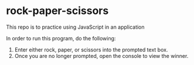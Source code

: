 # rock-paper-scissors
This repo is to practice using JavaScript in an application

In order to run this program, do the following:
1. Enter either rock, paper, or scissors into the prompted text box.
2. Once you are no longer prompted, open the console to view the winner.
